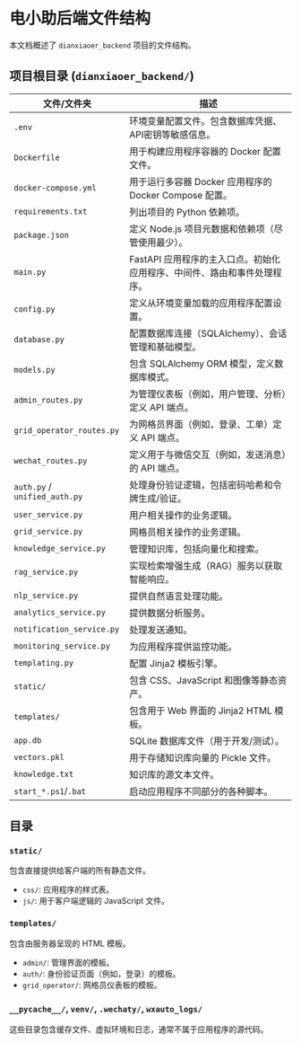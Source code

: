 # 电小助后端文件结构

本文档概述了 `dianxiaoer_backend` 项目的文件结构。

## 项目根目录 (`dianxiaoer_backend/`)

| 文件/文件夹 | 描述 |
|---|---|
| `.env` | 环境变量配置文件。包含数据库凭据、API密钥等敏感信息。 |
| `Dockerfile` | 用于构建应用程序容器的 Docker 配置文件。 |
| `docker-compose.yml` | 用于运行多容器 Docker 应用程序的 Docker Compose 配置。 |
| `requirements.txt` | 列出项目的 Python 依赖项。 |
| `package.json` | 定义 Node.js 项目元数据和依赖项（尽管使用最少）。 |
| `main.py` | FastAPI 应用程序的主入口点。初始化应用程序、中间件、路由和事件处理程序。 |
| `config.py` | 定义从环境变量加载的应用程序配置设置。 |
| `database.py` | 配置数据库连接（SQLAlchemy）、会话管理和基础模型。 |
| `models.py` | 包含 SQLAlchemy ORM 模型，定义数据库模式。 |
| `admin_routes.py` | 为管理仪表板（例如，用户管理、分析）定义 API 端点。 |
| `grid_operator_routes.py` | 为网格员界面（例如，登录、工单）定义 API 端点。 |
| `wechat_routes.py` | 定义用于与微信交互（例如，发送消息）的 API 端点。 |
| `auth.py` / `unified_auth.py` | 处理身份验证逻辑，包括密码哈希和令牌生成/验证。 |
| `user_service.py` | 用户相关操作的业务逻辑。 |
| `grid_service.py` | 网格员相关操作的业务逻辑。 |
| `knowledge_service.py` | 管理知识库，包括向量化和搜索。 |
| `rag_service.py` | 实现检索增强生成（RAG）服务以获取智能响应。 |
| `nlp_service.py` | 提供自然语言处理功能。 |
| `analytics_service.py` | 提供数据分析服务。 |
| `notification_service.py` | 处理发送通知。 |
| `monitoring_service.py` | 为应用程序提供监控功能。 |
| `templating.py` | 配置 Jinja2 模板引擎。 |
| `static/` | 包含 CSS、JavaScript 和图像等静态资产。 |
| `templates/` | 包含用于 Web 界面的 Jinja2 HTML 模板。 |
| `app.db` | SQLite 数据库文件（用于开发/测试）。 |
| `vectors.pkl` | 用于存储知识库向量的 Pickle 文件。 |
| `knowledge.txt` | 知识库的源文本文件。 |
| `start_*.ps1`/`.bat` | 启动应用程序不同部分的各种脚本。 |

## 目录

### `static/`
包含直接提供给客户端的所有静态文件。
- `css/`: 应用程序的样式表。
- `js/`: 用于客户端逻辑的 JavaScript 文件。

### `templates/`
包含由服务器呈现的 HTML 模板。
- `admin/`: 管理界面的模板。
- `auth/`: 身份验证页面（例如，登录）的模板。
- `grid_operator/`: 网格员仪表板的模板。

### `__pycache__/`, `venv/`, `.wechaty/`, `wxauto_logs/`
这些目录包含缓存文件、虚拟环境和日志，通常不属于应用程序的源代码。